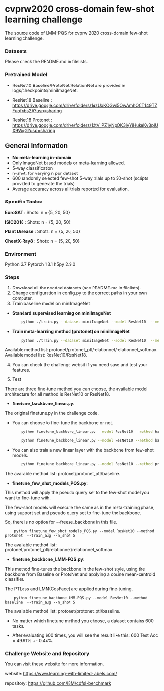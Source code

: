 # cvprw2020 cross-domain few-shot learning challenge

The source code of LMM-PQS for cvprw 2020 cross-domain few-shot learning challenge.

### Datasets
Please check the README.md in filelists.

### Pretrained Model
* ResNet10 Baseline/ProtoNet/RelationNet are provided in logs/checkpoints/miniImageNet.

* ResNet18 Baseline : https://drive.google.com/drive/folders/1qzUxKOGwl5OwAmhOCT149TZFuofnbs2A?usp=sharing
* ResNet18 Protonet : https://drive.google.com/drive/folders/12tV_PZ1yNpOK3lyYiHukeKv3plUX9WqG?usp=sharing

## General information

* **No meta-learning in-domain**
* Only ImageNet based models or meta-learning allowed.
* 5-way classification
* n-shot, for varying n per dataset
* 600 randomly selected few-shot 5-way trials up to 50-shot (scripts provided to generate the trials)
* Average accuracy across all trials reported for evaluation.


### Specific Tasks:

**EuroSAT**   : Shots: n = {5, 20, 50}

**ISIC2018**  :  Shots: n = {5, 20, 50}

**Plant Disease** :  Shots: n = {5, 20, 50}

**ChestX-Ray8**  :  Shots: n = {5, 20, 50}

### Environment
Python 3.7
Pytorch 1.3.1
h5py 2.9.0

### Steps
1. Download all the needed datasets (see README.md in filelists).
2. Change configuration in config.py to the correct paths in your own computer.
3. Train baseline model on miniImageNet
- **Standard supervised learning on miniImageNet**

    ```bash
        python ./train.py --dataset miniImageNet --model ResNet10  --method baseline --train_aug
    ```
- **Train meta-learning method (protonet) on miniImageNet**

    ```bash
        python ./train.py --dataset miniImageNet --model ResNet10  --method protonet --n_shot 5 --train_aug
    ```
    
 Available method list:  protonet/protonet_ptl/relationnet/relationnet_softmax.
 Available model list:  ResNet10/ResNet18.

4. You can check the challenge websit if you need save and test your features.

5. Test

There are three fine-tune method you can choose,  the available model architecture for all method is ResNet10 or ResNet18.

* **finetune_backbone_linear.py**:

The original finetune.py in the challenge code.

- You can choose to fine-tune the backbone or not.

    ```bash
        python finetune_backbone_linear.py --model ResNet10 --method baseline  --train_aug --n_shot 5 --freeze_backbone
    ```

    ```bash
        python finetune_backbone_linear.py --model ResNet10 --method baseline  --train_aug --n_shot 5 
    ```

- You can also train a new linear layer with the backbone from few-shot models.

    ```bash
        python finetune_backbone_linear.py --model ResNet10 --method protonet  --train_aug --n_shot 5 
    ```
The available method list: protonet/protonet_ptl/baseline.


* **finetune_few_shot_models_PQS.py**:

This method will apply the pseudo query set to the few-shot model you want to fine-tune with. 

The few-shot models will execute the same as in the meta-training phase, using support set and pseudo query set to fine-tune the backbone.

So, there is no option for --freeze_backbone in this file.
    
        python finetune_few_shot_models_PQS.py --model ResNet10 --method protonet  --train_aug --n_shot 5
    
The available method list:  protonet/protonet_ptl/relationnet/relationnet_softmax.


* **finetune_backbone_LMM-PQS.py**:

This method fine-tunes the backbone in the few-shot style, using the backbone from Baseline or ProtoNet and applying a cosine mean-centroid classifier.

The PTLoss and LMM(CosFace) are applied during fine-tuning.
    
        python finetune_backbone_LMM-PQS.py --model ResNet10 --method baseline  --train_aug --n_shot 5
 
 The available method list: protonet/protonet_ptl/baseline.


* No matter which finetune method you choose, a dataset contains 600 tasks.

* After evaluating 600 times, you will see the result like this: 600 Test Acc = 49.91% +- 0.44%.

### Challenge Website and Repository
You can visit these website for more information.

website: https://www.learning-with-limited-labels.com/

repository: https://github.com/IBM/cdfsl-benchmark

